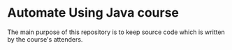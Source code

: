 Automate Using Java course
==========================
The main purpose of this repository is to keep source code which is written by the course's attenders.

